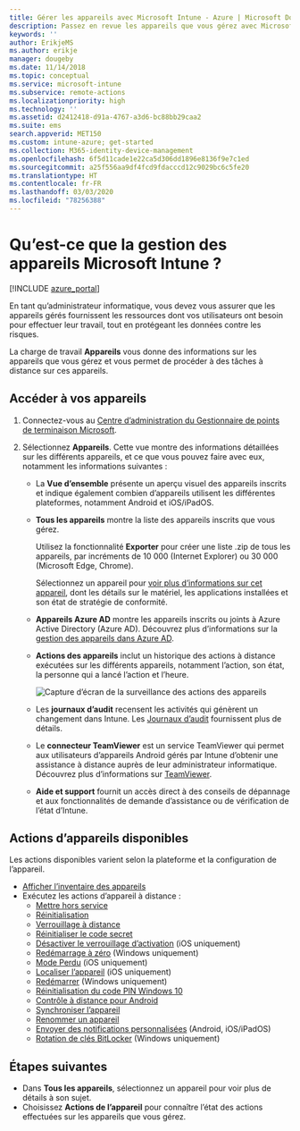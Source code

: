 ```yaml
---
title: Gérer les appareils avec Microsoft Intune - Azure | Microsoft Docs
description: Passez en revue les appareils que vous gérez avec Microsoft Intune, notamment l’exportation d’une liste d’appareils au format csv, affichez vos appareils joints à Azure Active Directory, consultez un journal des modifications des actions sur l’appareil, utilisez le connecteur TeamViewer pour autoriser les administrateurs informatiques à résoudre à distance les problèmes liés aux appareils Android et consultez toutes les actions que vous pouvez exécuter sur vos appareils.
keywords: ''
author: ErikjeMS
ms.author: erikje
manager: dougeby
ms.date: 11/14/2018
ms.topic: conceptual
ms.service: microsoft-intune
ms.subservice: remote-actions
ms.localizationpriority: high
ms.technology: ''
ms.assetid: d2412418-d91a-4767-a3d6-bc88bb29caa2
ms.suite: ems
search.appverid: MET150
ms.custom: intune-azure; get-started
ms.collection: M365-identity-device-management
ms.openlocfilehash: 6f5d11cade1e22ca5d306dd1896e8136f9e7c1ed
ms.sourcegitcommit: a25f556aa9df4fcd9fdacccd12c9029bc6c5fe20
ms.translationtype: HT
ms.contentlocale: fr-FR
ms.lasthandoff: 03/03/2020
ms.locfileid: "78256388"
---
```

# <a name="what-is-microsoft-intune-device-management"></a>Qu’est-ce que la gestion des appareils Microsoft Intune ?

[!INCLUDE [azure_portal](../includes/azure_portal.md)]

En tant qu’administrateur informatique, vous devez vous assurer que les appareils gérés fournissent les ressources dont vos utilisateurs ont besoin pour effectuer leur travail, tout en protégeant les données contre les risques.

La charge de travail **Appareils** vous donne des informations sur les appareils que vous gérez et vous permet de procéder à des tâches à distance sur ces appareils.

## <a name="get-to-your-devices"></a>Accéder à vos appareils

1. Connectez-vous au [Centre d’administration du Gestionnaire de points de terminaison Microsoft](https://go.microsoft.com/fwlink/?linkid=2109431).
3. Sélectionnez **Appareils**. Cette vue montre des informations détaillées sur les différents appareils, et ce que vous pouvez faire avec eux, notamment les informations suivantes :

   - La **Vue d’ensemble** présente un aperçu visuel des appareils inscrits et indique également combien d’appareils utilisent les différentes plateformes, notamment Android et iOS/iPadOS.
   - **Tous les appareils** montre la liste des appareils inscrits que vous gérez.

     Utilisez la fonctionnalité **Exporter** pour créer une liste .zip de tous les appareils, par incréments de 10 000 (Internet Explorer) ou 30 000 (Microsoft Edge, Chrome).

     Sélectionnez un appareil pour [voir plus d’informations sur cet appareil](device-inventory.md), dont les détails sur le matériel, les applications installées et son état de stratégie de conformité.

   - **Appareils Azure AD** montre les appareils inscrits ou joints à Azure Active Directory (Azure AD). Découvrez plus d’informations sur la [gestion des appareils dans Azure AD](https://docs.microsoft.com/azure/active-directory/device-management-introduction).
   - **Actions des appareils** inclut un historique des actions à distance exécutées sur les différents appareils, notamment l’action, son état, la personne qui a lancé l’action et l’heure.

     ![Capture d’écran de la surveillance des actions des appareils](./media/device-management/monitor-device-actions.png)

   - Les **journaux d’audit** recensent les activités qui génèrent un changement dans Intune. Les [Journaux d’audit](../fundamentals/monitor-audit-logs.md) fournissent plus de détails.
   - Le **connecteur TeamViewer** est un service TeamViewer qui permet aux utilisateurs d’appareils Android gérés par Intune d’obtenir une assistance à distance auprès de leur administrateur informatique. Découvrez plus d’informations sur [TeamViewer](teamviewer-support.md).
   - **Aide et support** fournit un accès direct à des conseils de dépannage et aux fonctionnalités de demande d’assistance ou de vérification de l’état d’Intune.

## <a name="available-device-actions"></a>Actions d’appareils disponibles
Les actions disponibles varient selon la plateforme et la configuration de l’appareil.

- [Afficher l’inventaire des appareils](device-inventory.md)
- Exécutez les actions d’appareil à distance :
  - [Mettre hors service](devices-wipe.md#retire)
  - [Réinitialisation](devices-wipe.md#wipe)
  - [Verrouillage à distance](device-remote-lock.md)
  - [Réinitialiser le code secret](device-passcode-reset.md)
  - [Désactiver le verrouillage d’activation](device-activation-lock-disable.md) (iOS uniquement)
  - [Redémarrage à zéro](device-fresh-start.md) (Windows uniquement)
  - [Mode Perdu](device-lost-mode.md) (iOS uniquement)
  - [Localiser l’appareil](device-locate.md) (iOS uniquement)
  - [Redémarrer](device-restart.md) (Windows uniquement)
  - [Réinitialisation du code PIN Windows 10](device-windows-pin-reset.md)
  - [Contrôle à distance pour Android](teamviewer-support.md)
  - [Synchroniser l’appareil](device-sync.md)
  - [Renommer un appareil](device-rename.md)
  - [Envoyer des notifications personnalisées](custom-notifications.md#send-a-custom-notification-to-a-single-device) (Android, iOS/iPadOS)
  - [Rotation de clés BitLocker](../protect/encrypt-devices.md#rotate-bitlocker-recovery-keys) (Windows uniquement)

## <a name="next-steps"></a>Étapes suivantes

- Dans **Tous les appareils**, sélectionnez un appareil pour voir plus de détails à son sujet.
- Choisissez **Actions de l’appareil** pour connaître l’état des actions effectuées sur les appareils que vous gérez.
